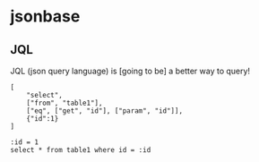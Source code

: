 # jsonbase

## JQL

JQL (json query language) is [going to be] a better way to query!

    [
        "select",
        ["from", "table1"],
        ["eq", ["get", "id"], ["param", "id"]],
        {"id":1}
    ]

    :id = 1
    select * from table1 where id = :id

